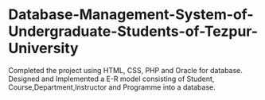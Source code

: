 # Database-Management-System-of-Undergraduate-Students-of-Tezpur-University

Completed the project using HTML, CSS, PHP and Oracle for database.
Designed and Implemented a E-R model consisting of Student,
Course,Department,Instructor and Programme into a database.
